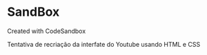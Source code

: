 # SandBox
Created with CodeSandbox

<p>Tentativa de recriação da interfate do Youtube usando HTML e CSS</p>
